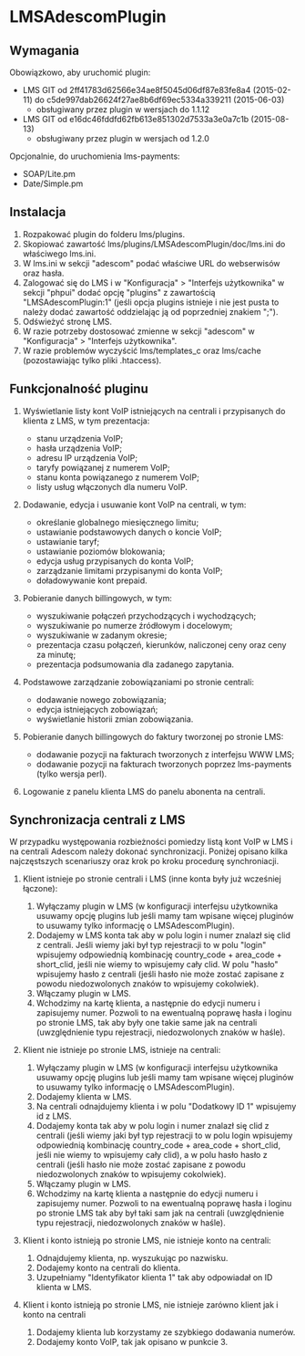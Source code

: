 LMSAdescomPlugin
================

Wymagania
---------

Obowiązkowo, aby uruchomić plugin:

 * LMS GIT od 2ff41783d62566e34ae8f5045d06df87e83fe8a4 (2015-02-11) do c5de997dab26624f27ae8b6df69ec5334a339211 (2015-06-03)
   * obsługiwany przez plugin w wersjach do 1.1.12
 * LMS GIT od e16dc46fddfd62fb613e851302d7533a3e0a7c1b (2015-08-13)
   * obsługiwany przez plugin w wersjach od 1.2.0

Opcjonalnie, do uruchomienia lms-payments:

 * SOAP/Lite.pm
 * Date/Simple.pm

Instalacja
----------

1. Rozpakować plugin do folderu lms/plugins.
2. Skopiować zawartość lms/plugins/LMSAdescomPlugin/doc/lms.ini do właściwego lms.ini.
3. W lms.ini w sekcji "adescom" podać właściwe URL do webserwisów oraz hasła.
4. Zalogować się do LMS i w "Konfiguracja" > "Interfejs użytkownika" w sekcji "phpui" dodać opcję "plugins" z zawartością "LMSAdescomPlugin:1" (jeśli opcja plugins istnieje i nie jest pusta to należy dodać zawartość oddzielając ją od poprzedniej znakiem ";").
5. Odświeżyć stronę LMS.
6. W razie potrzeby dostosować zmienne w sekcji "adescom" w "Konfiguracja" > "Interfejs użytkownika".
7. W razie problemów wyczyścić lms/templates_c oraz lms/cache (pozostawiając tylko pliki .htaccess).

Funkcjonalność pluginu
----------------------

1. Wyświetlanie listy kont VoIP istniejących na centrali i przypisanych do klienta z LMS, w tym prezentacja:
    * stanu urządzenia VoIP;
    * hasła urządzenia VoIP;
    * adresu IP urządzenia VoIP;
    * taryfy powiązanej z numerem VoIP;
    * stanu konta powiązanego z numerem VoIP;
    * listy usług włączonych dla numeru VoIP.

2. Dodawanie, edycja i usuwanie kont VoIP na centrali, w tym:
    * określanie globalnego miesięcznego limitu;
    * ustawianie podstawowych danych o koncie VoIP;
    * ustawianie taryf;
    * ustawianie poziomów blokowania;
    * edycja usług przypisanych do konta VoIP;
    * zarządzanie limitami przypisanymi do konta VoIP;
    * doładowywanie kont prepaid.

3. Pobieranie danych billingowych, w tym:
    * wyszukiwanie połączeń przychodzących i wychodzących;
    * wyszukiwanie po numerze źródłowym i docelowym;
    * wyszukiwanie w zadanym okresie;
    * prezentacja czasu połączeń, kierunków, naliczonej ceny oraz ceny za minutę;
    * prezentacja podsumowania dla zadanego zapytania.

4. Podstawowe zarządzanie zobowiązaniami po stronie centrali:
    * dodawanie nowego zobowiązania;
    * edycja istniejących zobowiązań;
    * wyświetlanie historii zmian zobowiązania.

5. Pobieranie danych billingowych do faktury tworzonej po stronie LMS:
    * dodawanie pozycji na fakturach tworzonych z interfejsu WWW LMS;
    * dodawanie pozycji na fakturach tworzonych poprzez lms-payments (tylko wersja perl).

6. Logowanie z panelu klienta LMS do panelu abonenta na centrali.

Synchronizacja centrali z LMS
-----------------------------

W przypadku występowania rozbieżności pomiedzy listą kont VoIP w LMS i na centrali Adescom należy dokonać synchronizacji.
Poniżej opisano kilka najczęstszych scenariuszy oraz krok po kroku procedurę synchroniacji.

1. Klient istnieje po stronie centrali i LMS (inne konta były już wcześniej łączone):
    1. Wyłączamy plugin w LMS (w konfiguracji interfejsu użytkownika usuwamy opcję plugins lub jeśli mamy tam wpisane więcej pluginów to usuwamy tylko informację o LMSAdescomPlugin).
    2. Dodajemy w LMS konta tak aby w polu login i numer znalazł się clid z centrali.
        Jeśli wiemy jaki był typ rejestracji to w polu "login" wpisujemy odpowiednią kombinację country_code + area_code + short_clid, jeśli nie wiemy to wpisujemy cały clid.
        W polu "hasło" wpisujemy hasło z centrali (jeśli hasło nie może zostać zapisane z powodu niedozwolonych znaków to wpisujemy cokolwiek).
    3. Włączamy plugin w LMS.
    4. Wchodzimy na kartę klienta, a następnie do edycji numeru i zapisujemy numer. 
        Pozwoli to na ewentualną poprawę hasła i loginu po stronie LMS, tak aby były one takie same jak na centrali (uwzględnienie typu rejestracji, niedozwolonych znaków w haśle).

2. Klient nie istnieje po stronie LMS, istnieje na centrali:
    1. Wyłączamy plugin w LMS (w konfiguracji interfejsu użytkownika usuwamy opcję plugins lub jeśli mamy tam wpisane więcej pluginów to usuwamy tylko informację o LMSAdescomPlugin).
    2. Dodajemy klienta w LMS.
    3. Na centrali odnajdujemy klienta i w polu "Dodatkowy ID 1" wpisujemy id z LMS.
    4. Dodajemy konta tak aby w polu login i numer znalazł się clid z centrali (jeśli wiemy jaki był typ rejestracji to w polu login wpisujemy odpowiednią kombinację country_code + area_code + short_clid, jeśli nie wiemy to wpisujemy cały clid), a w polu hasło hasło z centrali (jeśli hasło nie może zostać zapisane z powodu niedozwolonych znaków to wpisujemy cokolwiek).
    5. Włączamy plugin w LMS.
    6. Wchodzimy na kartę klienta a następnie do edycji numeru i zapisujemy numer. 
        Pozwoli to na ewentualną poprawę hasła i loginu po stronie LMS tak aby był taki sam jak na centrali (uwzględnienie typu rejestracji, niedozwolonych znaków w haśle).

3. Klient i konto istnieją po stronie LMS, nie istnieje konto na centrali:
    1. Odnajdujemy klienta, np. wyszukując po nazwisku.
    2. Dodajemy konto na centrali do klienta.
    3. Uzupełniamy "Identyfikator klienta 1" tak aby odpowiadał on ID klienta w LMS.

4. Klient i konto istnieją po stronie LMS, nie istnieje zarówno klient jak i konto na centrali
    1. Dodajemy klienta lub korzystamy ze szybkiego dodawania numerów.
    2. Dodajemy konto VoIP, tak jak opisano w punkcie 3.
